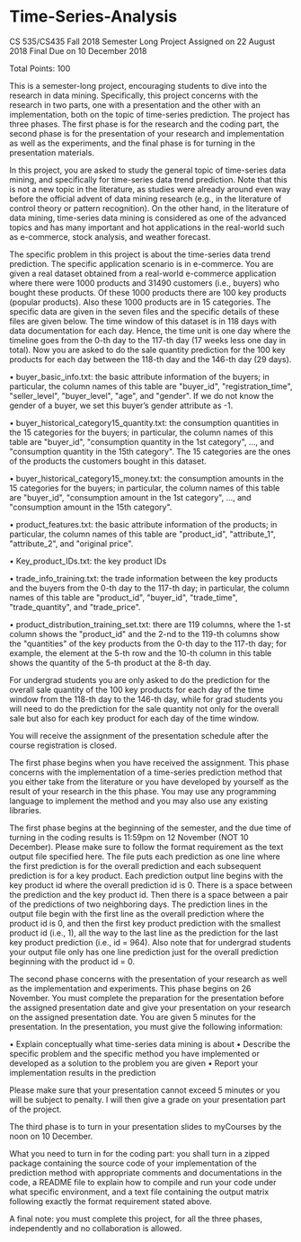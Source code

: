 # Time-Series-Analysis
CS 535/CS435
Fall 2018
Semester Long Project
Assigned on 22 August 2018
Final Due on 10 December 2018

Total Points: 100


This is a semester-long project, encouraging students to dive into the research in data mining. Specifically, this project concerns with the research in two parts, one with a presentation and the other with an implementation, both on the topic of time-series prediction. The project has three phases. The first phase is for the research and the coding part, the second phase is for the presentation of your research and implementation as well as the experiments, and the final phase is for turning in the presentation materials. 

In this project, you are asked to study the general topic of time-series data mining, and specifically for time-series data trend prediction. Note that this is not a new topic in the literature, as studies were already around even way before the official advent of data mining research (e.g., in the literature of control theory or pattern recognition). On the other hand, in the literature of data mining, time-series data mining is considered as one of the advanced topics and has many important and hot applications in the real-world such as e-commerce, stock analysis, and weather forecast.

The specific problem in this project is about the time-series data trend prediction. The specific application scenario is in e-commerce. You are given a real dataset obtained from a real-world e-commerce application where there were 1000 products and 31490 customers (i.e., buyers) who bought these products. Of these 1000 products there are 100 key products (popular products). Also these 1000 products are in 15 categories. The specific data are given in the seven files and the specific details of these files are given below. The time window of this dataset is in 118 days with data documentation for each day. Hence, the time unit is one day where the timeline goes from the 0-th day to the 117-th day (17 weeks less one day in total). Now you are asked to do the sale quantity prediction for the 100 key products for each day between the 118-th day and the 146-th day (29 days).

•	buyer_basic_info.txt: the basic attribute information of the buyers; in particular, the column names of this table are "buyer_id", "registration_time", "seller_level", "buyer_level", "age", and "gender". If we do not know the gender of a buyer, we set this buyer’s gender attribute as -1.

•	buyer_historical_category15_quantity.txt: the consumption quantities in the 15 categories for the buyers; in particular, the column names of this table are "buyer_id", "consumption quantity in the 1st category", ..., and "consumption quantity in the 15th category". The 15 categories are the ones of the products the customers bought in this dataset.

•	buyer_historical_category15_money.txt: the consumption amounts in the 15 categories for the buyers; in particular, the column names of this table are "buyer_id", "consumption amount in the 1st category", ..., and "consumption amount in the 15th category".

•	product_features.txt: the basic attribute information of the products; in particular, the column names of this table are "product_id", "attribute_1", "attribute_2", and "original price".

•	Key_product_IDs.txt: the key product IDs

•	trade_info_training.txt: the trade information between the key products and the buyers from the 0-th day to the 117-th day; in particular, the column names of this table are "product_id", "buyer_id", "trade_time", "trade_quantity", and "trade_price".

•	product_distribution_training_set.txt: there are 119 columns, where the 1-st column shows the "product_id" and the 2-nd to the 119-th columns show the "quantities" of the key products from the 0-th day to the 117-th day; for example, the element at the 5-th row and the 10-th column in this table shows the quantity of the 5-th product at the 8-th day.

For undergrad students you are only asked to do the prediction for the overall sale quantity of the 100 key products for each day of the time window from the 118-th day to the 146-th day, while for grad students you will need to do the prediction for the sale quantity not only for the overall sale but also for each key product for each day of the time window. 

You will receive the assignment of the presentation schedule after the course registration is closed.

The first phase begins when you have received the assignment. This phase concerns with the implementation of a time-series prediction method that you either take from the literature or you have developed by yourself as the result of your research in the this phase. You may use any programming language to implement the method and you may also use any existing libraries.

The first phase begins at the beginning of the semester, and the due time of turning in the coding results is 11:59pm on 12 November (NOT 10 December). Please make sure to follow the format requirement as the text output file specified here. The file puts each prediction as one line where the first prediction is for the overall prediction and each subsequent prediction is for a key product. Each prediction output line begins with the key product id where the overall prediction id is 0. There is a space between the prediction and the key product id. Then there is a space between a pair of the predictions of two neighboring days. The prediction lines in the output file begin with the first line as the overall prediction where the product id is 0, and then the first key product prediction with the smallest product id (i.e., 1), all the way to the last line as the prediction for the last key product prediction (i.e., id = 964). Also note that for undergrad students your output file only has one line prediction just for the overall prediction beginning with the product id = 0.

The second phase concerns with the presentation of your research as well as the implementation and experiments. This phase begins on 26 November. You must complete the preparation for the presentation before the assigned presentation date and give your presentation on your research on the assigned presentation date. You are given 5 minutes for the presentation. In the presentation, you must give the following information:

•	Explain conceptually what time-series data mining is about
•	Describe the specific problem and the specific method you have implemented or developed as a solution to the problem you are given
•	Report your implementation results in the prediction

Please make sure that your presentation cannot exceed 5 minutes or you will be subject to penalty. I will then give a grade on your presentation part of the project.

The third phase is to turn in your presentation slides to myCourses by the noon on 10 December. 

What you need to turn in for the coding part: you shall turn in a zipped package containing the source code of your implementation of the prediction method with appropriate comments and documentations in the code, a README file to explain how to compile and run your code under what specific environment, and a text file containing the output matrix following exactly the format requirement stated above. 

A final note: you must complete this project, for all the three phases, independently and no collaboration is allowed.




